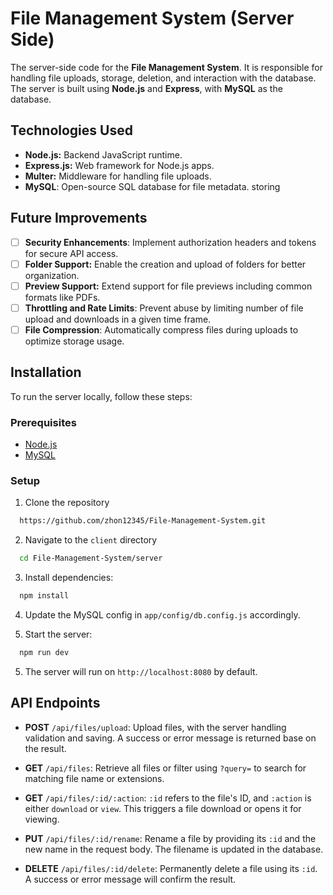 # File Management System (Server Side)

The server-side code for the **File Management System**. It is responsible for handling file uploads, storage, deletion, and interaction with the database. The server is built using **Node.js** and **Express**, with **MySQL** as the database.

## Technologies Used

-   **Node.js:** Backend JavaScript runtime.
-   **Express.js:** Web framework for Node.js apps.
-   **Multer:** Middleware for handling file uploads.
-   **MySQL**: Open-source SQL database for file metadata.
    storing

## Future Improvements

-   [ ] **Security Enhancements**: Implement authorization headers and tokens for secure API access.
-   [ ] **Folder Support:** Enable the creation and upload of folders for better organization.
-   [ ] **Preview Support:** Extend support for file previews including common formats like PDFs.
-   [ ] **Throttling and Rate Limits**: Prevent abuse by limiting number of file upload and downloads in a given time frame.
-   [ ] **File Compression**: Automatically compress files during uploads to optimize storage usage.

## Installation

To run the server locally, follow these steps:

### Prerequisites

-   [Node.js](https://nodejs.org/en/download/prebuilt-installer)
-   [MySQL](https://dev.mysql.com/doc/refman/5.7/en/installing.html)

### Setup

1. Clone the repository

```bash
  https://github.com/zhon12345/File-Management-System.git
```

2. Navigate to the `client` directory

```bash
  cd File-Management-System/server
```

3. Install dependencies:

```bash
  npm install
```

4. Update the MySQL config in `app/config/db.config.js` accordingly.

5. Start the server:

```bash
  npm run dev
```

5. The server will run on `http://localhost:8080` by default.

## API Endpoints

-   **POST** `/api/files/upload`: Upload files, with the server handling validation and saving. A success or error message is returned base on the result.

-   **GET** `/api/files`: Retrieve all files or filter using `?query=` to search for matching file name or extensions.

-   **GET** `/api/files/:id/:action`: `:id` refers to the file's ID, and `:action` is either `download` or `view`. This triggers a file download or opens it for viewing.

-   **PUT** `/api/files/:id/rename`: Rename a file by providing its `:id` and the new name in the request body. The filename is updated in the database.

-   **DELETE** `/api/files/:id/delete`: Permanently delete a file using its `:id`. A success or error message will confirm the result.
